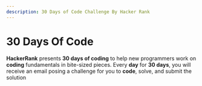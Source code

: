 ```yaml
---
description: 30 Days of Code Challenge By Hacker Rank
---
```


# 30 Days Of Code

 **HackerRank** presents **30 days of coding** to help new programmers work on **coding** fundamentals in bite-sized pieces. Every **day** for **30 days**, you will receive an email posing a challenge for you to **code**, solve, and submit the solution

